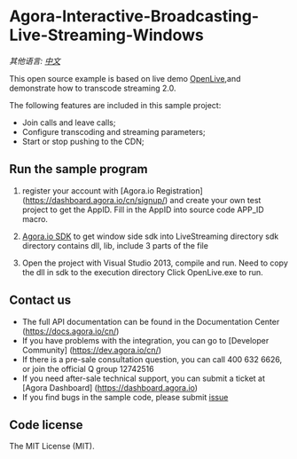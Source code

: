 # Agora-Interactive-Broadcasting-Live-Streaming-Windows
*其他语言: [中文](README.zh.md)*

This open source example is based on live demo [OpenLive](https://github.com/AgoraIO/OpenLive-Windows/tree/dev/2.2.0),and demonstrate how to transcode streaming 2.0.

The following features are included in this sample project:

- Join calls and leave calls;
- Configure transcoding and streaming parameters;
- Start or stop pushing to the CDN;

## Run the sample program
1. register your account with [Agora.io Registration] (https://dashboard.agora.io/cn/signup/) and create your own test project to get the AppID. Fill in the AppID into source code APP_ID macro.

2. [Agora.io SDK](https://www.agora.io/cn/download/) to get window side sdk into LiveStreaming directory sdk directory contains dll, lib, include 3 parts of the file

3. Open the project with Visual Studio 2013, compile and run.
Need to copy the dll in sdk to the execution directory
Click OpenLive.exe to run.


## Contact us
- The full API documentation can be found in the Documentation Center (https://docs.agora.io/cn/)
- If you have problems with the integration, you can go to [Developer Community] (https://dev.agora.io/cn/)
- If there is a pre-sale consultation question, you can call 400 632 6626, or join the official Q group 12742516
- If you need after-sale technical support, you can submit a ticket at [Agora Dashboard] (https://dashboard.agora.io)
- If you find bugs in the sample code, please submit [issue](https://github.com/AgoraIO/Advanced-Interactive-Broadcasting/issues)

## Code license
The MIT License (MIT).


